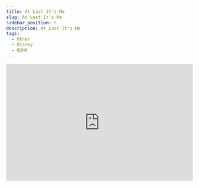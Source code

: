 ```yaml
---
title: At Last It's Me
slug: At Last It's Me
sidebar_position: 5
description: At Last It's Me
tags:
  - Other
  - Disney
  - RDMA
---
```


<iframe width="100%" height="315" src="https://www.youtube.com/embed/bSg7v0AngyU" title="YouTube video player" frameborder="0" allow="accelerometer; autoplay; clipboard-write; encrypted-media; gyroscope; picture-in-picture; web-share" allowfullscreen></iframe>
